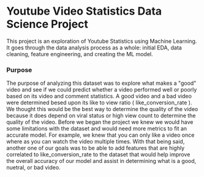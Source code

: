 # Youtube Video Statistics Data Science Project
This project is an exploration of Youtube Statistics using Machine Learning. 
It goes through the data analysis process as a whole: initial EDA, data cleaning, feature engineering, and creating the ML model.

### Purpose
The purpose of analyzing this dataset was to explore what makes a "good" video and see if we could predict whether a video
performed well or poorly based on its video and comment statistics. A good video and a bad video were determined besed upon its
like to view ratio ( like_conversion_rate ). We thought this would be the best way to determine the quality of the video because
it does depend on viral status or high view count to determine the quality of the video. Before we began the project we knew we
would have some limitations with the dataset and would need more metrics to fit an accurate model. For example, we knew that you
can only like a video once where as you can watch the video multiple times. With that being said, another one of our goals was to be
able to add features that are highly correlated to like_conversion_rate to the dataset that would help improve the overall
accuracy of our model and assist in determining what is a good, nuetral, or bad video.
